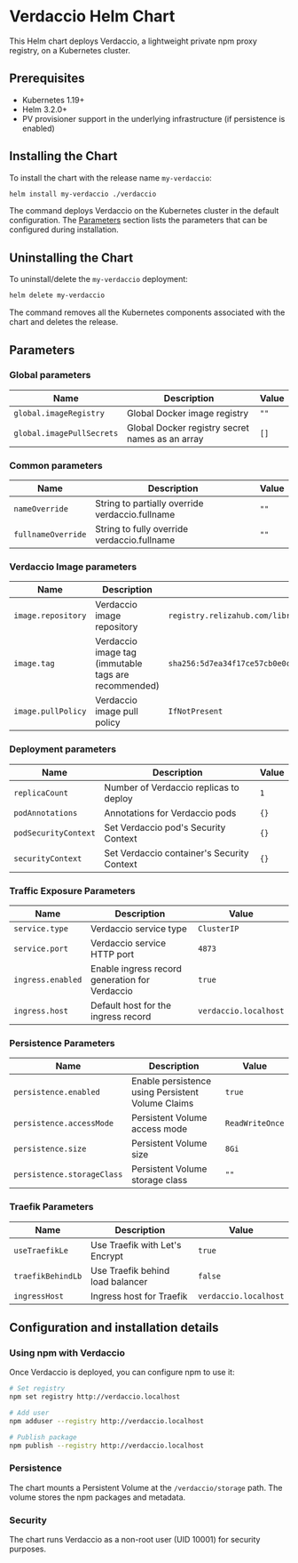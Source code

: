 # Verdaccio Helm Chart

This Helm chart deploys Verdaccio, a lightweight private npm proxy registry, on a Kubernetes cluster.

## Prerequisites

- Kubernetes 1.19+
- Helm 3.2.0+
- PV provisioner support in the underlying infrastructure (if persistence is enabled)

## Installing the Chart

To install the chart with the release name `my-verdaccio`:

```bash
helm install my-verdaccio ./verdaccio
```

The command deploys Verdaccio on the Kubernetes cluster in the default configuration. The [Parameters](#parameters) section lists the parameters that can be configured during installation.

## Uninstalling the Chart

To uninstall/delete the `my-verdaccio` deployment:

```bash
helm delete my-verdaccio
```

The command removes all the Kubernetes components associated with the chart and deletes the release.

## Parameters

### Global parameters

| Name                      | Description                                     | Value |
| ------------------------- | ----------------------------------------------- | ----- |
| `global.imageRegistry`    | Global Docker image registry                    | `""`  |
| `global.imagePullSecrets` | Global Docker registry secret names as an array| `[]`  |

### Common parameters

| Name                     | Description                                                                             | Value           |
| ------------------------ | --------------------------------------------------------------------------------------- | --------------- |
| `nameOverride`           | String to partially override verdaccio.fullname                                        | `""`            |
| `fullnameOverride`       | String to fully override verdaccio.fullname                                            | `""`            |

### Verdaccio Image parameters

| Name                | Description                                          | Value                                                                                      |
| ------------------- | ---------------------------------------------------- | ------------------------------------------------------------------------------------------ |
| `image.repository`  | Verdaccio image repository                           | `registry.relizahub.com/library/reliza-verdaccio`                                         |
| `image.tag`         | Verdaccio image tag (immutable tags are recommended)| `sha256:5d7ea34f17ce57cb0e0c8bbb6a1adfdecc19e49f85d2a059c81f61dc606f8724`              |
| `image.pullPolicy`  | Verdaccio image pull policy                          | `IfNotPresent`                                                                             |

### Deployment parameters

| Name                                    | Description                                                                               | Value   |
| --------------------------------------- | ----------------------------------------------------------------------------------------- | ------- |
| `replicaCount`                          | Number of Verdaccio replicas to deploy                                                   | `1`     |
| `podAnnotations`                        | Annotations for Verdaccio pods                                                            | `{}`    |
| `podSecurityContext`                    | Set Verdaccio pod's Security Context                                                      | `{}`    |
| `securityContext`                       | Set Verdaccio container's Security Context                                                | `{}`    |

### Traffic Exposure Parameters

| Name                        | Description                                                                                                                      | Value                    |
| --------------------------- | -------------------------------------------------------------------------------------------------------------------------------- | ------------------------ |
| `service.type`              | Verdaccio service type                                                                                                           | `ClusterIP`              |
| `service.port`              | Verdaccio service HTTP port                                                                                                      | `4873`                   |
| `ingress.enabled`           | Enable ingress record generation for Verdaccio                                                                                  | `true`                   |
| `ingress.host`              | Default host for the ingress record                                                                                              | `verdaccio.localhost`    |

### Persistence Parameters

| Name                        | Description                                                                                                                      | Value                    |
| --------------------------- | -------------------------------------------------------------------------------------------------------------------------------- | ------------------------ |
| `persistence.enabled`       | Enable persistence using Persistent Volume Claims                                                                               | `true`                   |
| `persistence.accessMode`    | Persistent Volume access mode                                                                                                    | `ReadWriteOnce`          |
| `persistence.size`          | Persistent Volume size                                                                                                           | `8Gi`                    |
| `persistence.storageClass`  | Persistent Volume storage class                                                                                                  | `""`                     |

### Traefik Parameters

| Name                        | Description                                                                                                                      | Value                    |
| --------------------------- | -------------------------------------------------------------------------------------------------------------------------------- | ------------------------ |
| `useTraefikLe`              | Use Traefik with Let's Encrypt                                                                                                  | `true`                   |
| `traefikBehindLb`           | Use Traefik behind load balancer                                                                                                | `false`                  |
| `ingressHost`               | Ingress host for Traefik                                                                                                        | `verdaccio.localhost`    |

## Configuration and installation details

### Using npm with Verdaccio

Once Verdaccio is deployed, you can configure npm to use it:

```bash
# Set registry
npm set registry http://verdaccio.localhost

# Add user
npm adduser --registry http://verdaccio.localhost

# Publish package
npm publish --registry http://verdaccio.localhost
```

### Persistence

The chart mounts a Persistent Volume at the `/verdaccio/storage` path. The volume stores the npm packages and metadata.

### Security

The chart runs Verdaccio as a non-root user (UID 10001) for security purposes.

